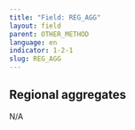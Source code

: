 ```yaml
---
title: "Field: REG_AGG"
layout: field
parent: OTHER_METHOD
language: en
indicator: 1-2-1
slug: REG_AGG
---
```

## Regional aggregates

N/A
